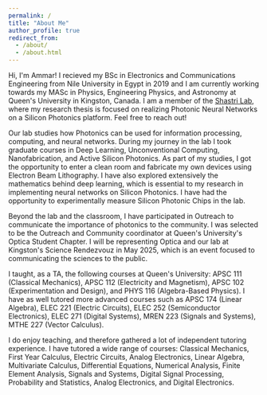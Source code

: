 ```yaml
---
permalink: /
title: "About Me"
author_profile: true
redirect_from: 
  - /about/
  - /about.html
---
```


Hi, I'm Ammar! I recieved my BSc in Electronics and Communications Engineering from Nile University in Egypt in 2019 and I am currently working towards my MASc in Physics, Engineering Physics, and Astronomy at Queen's University in Kingston, Canada. I am a member of the [Shastri Lab](https://www.queensu.ca/physics/shastrilab/), where my research thesis is focused on realizing Photonic Neural Networks on a Silicon Photonics platform. Feel free to reach out!

Our lab studies how Photonics can be used for information processing, computing, and neural networks. During my journey in the lab I took graduate courses in Deep Learning, Unconventional Computing, Nanofabrication, and Active Silicon Photonics. As part of my studies, I got the opportunity to enter a clean room and fabricate my own devices using Electron Beam Lithography. I have also explored extensively the mathematics behind deep learning, which is essential to my research in implementing neural networks on Silicon Photonics. I have had the opportunity to experimentally measure Silicon Photonic Chips in the lab. 

Beyond the lab and the classroom, I have participated in Outreach to communicate the importance of photonics to the community. I was selected to be the Outreach and Community coordinator at Queen's University's Optica Student Chapter. I will be representing Optica and our lab at Kingston's Science Rendezvouz in May 2025, which is an event focused to communicating the sciences to the public.

 I taught, as a TA, the following courses at Queen's University: APSC 111 (Classical Mechanics), APSC 112 (Electricity and Magnetism), APSC 102 (Experimentation and Design), and PHYS 116 (Algebra-Based Physics). I have as well tutored more advanced courses such as APSC 174 (Linear Algebra), ELEC 221 (Electric Circuits), ELEC 252 (Semiconductor Electronics), ELEC 271 (Digital Systems), MREN 223 (Signals and Systems), MTHE 227 (Vector Calculus).

 I do enjoy teaching, and therefore gathered a lot of independent tutoring experience. I have tutored a wide range of courses: Classical Mechanics, First Year Calculus, Electric Circuits, Analog Electronics, Linear Algebra, Multivariate Calculus, Differential Equations, Numerical Analysis, Finite Element Analysis, Signals and Systems, Digital Signal Processing, Probability and Statistics, Analog Electronics, and Digital Electronics.
